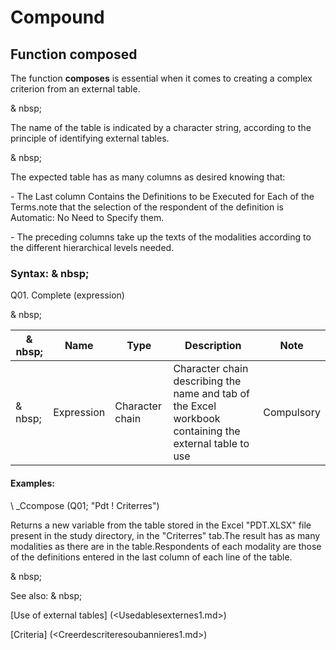 # Compound

## Function composed

The function **composes** is essential when it comes to creating a complex criterion from an external table.

& nbsp;

The name of the table is indicated by a character string, according to the principle of identifying external tables.

& nbsp;

The expected table has as many columns as desired knowing that:

\- The Last column Contains the Definitions to be Executed for Each of the Terms.note that the selection of the respondent of the definition is Automatic: No Need to Specify them.

\- The preceding columns take up the texts of the modalities according to the different hierarchical levels needed.

### Syntax: & nbsp;

Q01. Complete (expression)

& nbsp;

|& nbsp;|**Name** |**Type** |**Description** |**Note** |
|--- |--- |--- |--- |--- |
|& nbsp;|Expression |Character chain |Character chain describing the name and tab of the Excel workbook containing the external table to use |Compulsory |


#### Examples:

\ _Ccompose (Q01; "Pdt \! Criterres")

Returns a new variable from the table stored in the Excel "PDT.XLSX" file present in the study directory, in the "Criterres" tab.The result has as many modalities as there are in the table.Respondents of each modality are those of the definitions entered in the last column of each line of the table.

& nbsp;

See also: & nbsp;

[Use of external tables] (<Usedablesexternes1.md>)

[Criteria] (<Creerdescriteresoubannieres1.md>)